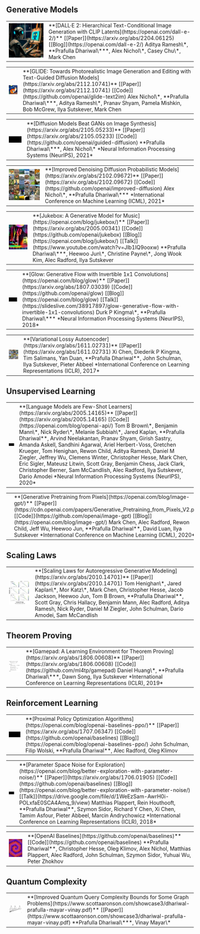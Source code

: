 ## Generative Models
<table class="publications-table"><tr>
<td class="publications-cover">
<img src="/assets/imgs/publications/dall-e-2.jpg" alt="DALL·E 2: Hierarchical Text-Conditional Image Generation with CLIP Latents">
</td>
<td markdown="1">
**[DALL·E 2: Hierarchical Text-Conditional Image Generation with CLIP Latents](https://openai.com/dall-e-2/)**  
<span class="publications-content">
[[Paper]](https://arxiv.org/abs/2204.06125) [[Blog]](https://openai.com/dall-e-2/)  
Aditya Ramesh\*, **Prafulla Dhariwal\***, Alex Nichol\*, Casey Chu\*, Mark Chen
</span>
</td>
</tr></table>

<table class="publications-table"><tr>
<td class="publications-cover">
<img src="/assets/imgs/publications/glide.jpg" alt="GLIDE: Towards Photorealistic Image Generation and Editing with Text-Guided Diffusion Models">
</td>
<td markdown="1">
**[GLIDE: Towards Photorealistic Image Generation and Editing with Text-Guided Diffusion Models](https://arxiv.org/abs/2112.10741)**  
<span class="publications-content">
[[Paper]](https://arxiv.org/abs/2112.10741) [[Code]](https://github.com/openai/glide-text2im)  
Alex Nichol\*, **Prafulla Dhariwal\***, Aditya Ramesh\*, Pranav Shyam, Pamela Mishkin, Bob McGrew, Ilya Sutskever, Mark Chen
</span>
</td>
</tr></table>

<table class="publications-table"><tr>
<td class="publications-cover">
<div><video autoplay muted loop playsinline disableRemotePlayback style="left: 0; width: 100%; position: relative; display: block;">
  <source src="/assets/videos/publications/diffusion-beats-gans.mp4" type="video/mp4">
</video></div>
</td>
<td markdown="1">
**[Diffusion Models Beat GANs on Image Synthesis](https://arxiv.org/abs/2105.05233)**  
<span class="publications-content">
[[Paper]](https://arxiv.org/abs/2105.05233) [[Code]](https://github.com/openai/guided-diffusion)  
**Prafulla Dhariwal\***, Alex Nichol\*  
*Neural Information Processing Systems (NeurIPS), 2021*
</span>
</td>
</tr></table>

<table class="publications-table"><tr>
<td class="publications-cover">
<img src="/assets/imgs/publications/improved-diff.jpg" alt="Improved Denoising Diffusion Probabilistic Models">
</td>
<td markdown="1">
**[Improved Denoising Diffusion Probabilistic Models](https://arxiv.org/abs/2102.09672)**  
<span class="publications-content">
[[Paper]](https://arxiv.org/abs/2102.09672) [[Code]](https://github.com/openai/improved-diffusion)  
Alex Nichol\*, **Prafulla Dhariwal\***  
*International Conference on Machine Learning (ICML), 2021*
</span>
</td>
</tr></table>

<table class="publications-table"><tr>
<td class="publications-cover">
<img src="/assets/imgs/publications/jukebox-small.jpg" alt="Jukebox: A Generative Model for Music">
</td>
<td markdown="1">
**[Jukebox: A Generative Model for Music](https://openai.com/blog/jukebox/)**  
<span class="publications-content">
[[Paper]](https://arxiv.org/abs/2005.00341) [[Code]](https://github.com/openai/jukebox) [[Blog]](https://openai.com/blog/jukebox/) [[Talk]](https://www.youtube.com/watch?v=Jlb1IQ9ooxw)  
**Prafulla Dhariwal\***, Heewoo Jun\*, Christine Payne\*, Jong Wook Kim, Alec Radford, Ilya Sutskever
</span>
</td>
</tr></table>

<table class="publications-table"><tr>
<td class="publications-cover">
<div><video autoplay muted loop playsinline disableRemotePlayback style="left: 0; width: 100%; position: relative; display: block;">
  <source src="/assets/videos/publications/prafulla_people_loop.mp4" type="video/mp4">
</video></div>
</td>
<td markdown="1">
**[Glow: Generative Flow with Invertible 1x1 Convolutions](https://openai.com/blog/glow)**
<span class="publications-content">  
[[Paper]](https://arxiv.org/abs/1807.03039) [[Code]](https://github.com/openai/glow) [[Blog]](https://openai.com/blog/glow) [[Talk]](https://slideslive.com/38917897/glow-generative-flow-with-invertible-1x1-convolutions)  
Durk P Kingma\*, **Prafulla Dhariwal\***  
*Neural Information Processing Systems (NeurIPS), 2018*
</span>
</td>
</tr></table>

<table class="publications-table"><tr>
<td class="publications-cover">
<img src="/assets/imgs/publications/vlae.jpeg" alt="Variational Lossy Autoencoder">
</td>
<td markdown="1">
**[Variational Lossy Autoencoder](https://arxiv.org/abs/1611.02731)**  
<span class="publications-content">
[[Paper]](https://arxiv.org/abs/1611.02731)  
Xi Chen, Diederik P Kingma, Tim Salimans, Yan Duan, **Prafulla Dhariwal**, John Schulman, Ilya Sutskever, Pieter Abbeel   
*International Conference on Learning Representations (ICLR), 2017*
</span>
</td>
</tr></table>

## Unsupervised Learning
<table class="publications-table"><tr>
<td class="publications-cover">
<video autoplay muted loop playsinline disableRemotePlayback style="left: 0; width: 100%; position: relative; display: block;">
  <source src="/assets/videos/publications/gpt3-small.mp4" type="video/mp4">
</video>
</td>
<td markdown="1">
**[Language Models are Few-Shot Learners](https://arxiv.org/abs/2005.14165)**  
<span class="publications-content">
[[Paper]](https://arxiv.org/abs/2005.14165) [[Code]](https://openai.com/blog/openai-api/)  
Tom B Brown\*, Benjamin Mann\*, Nick Ryder\*, Melanie Subbiah\*, Jared Kaplan, **Prafulla Dhariwal**, Arvind Neelakantan, Pranav Shyam, Girish Sastry, Amanda Askell, Sandhini Agarwal, Ariel Herbert-Voss, Gretchen Krueger, Tom Henighan, Rewon Child, Aditya Ramesh, Daniel M Ziegler, Jeffrey Wu, Clemens Winter, Christopher Hesse, Mark Chen, Eric Sigler, Mateusz Litwin, Scott Gray, Benjamin Chess, Jack Clark, Christopher Berner, Sam McCandlish, Alec Radford, Ilya Sutskever, Dario Amodei  
*Neural Information Processing Systems (NeurIPS), 2020*
</span>
</td>
</tr></table>

<table class="publications-table"><tr>
<td class="publications-cover">
<video autoplay muted loop playsinline disableRemotePlayback style="left: 0; width: 100%; position: relative; display: block;">
  <source src="/assets/videos/publications/igpt-small.mp4" type="video/mp4">
</video>
</td>
<td markdown="1">
**[Generative Pretraining from Pixels](https://openai.com/blog/image-gpt/)**
<span class="publications-content">  
[[Paper]](https://cdn.openai.com/papers/Generative_Pretraining_from_Pixels_V2.pdf) [[Code]](https://github.com/openai/image-gpt) [[Blog]](https://openai.com/blog/image-gpt/)  
Mark Chen, Alec Radford, Rewon Child, Jeff Wu, Heewoo Jun, **Prafulla Dhariwal**, David Luan, Ilya Sutskever  
*International Conference on Machine Learning (ICML), 2020*
</span>
</td>
</tr></table>

## Scaling Laws
<table class="publications-table"><tr>
<td class="publications-cover">
<img src="/assets/imgs/publications/scaling.webp" alt="Scaling Laws for Autoregressive Generative Modeling">
</td>
<td markdown="1">
**[Scaling Laws for Autoregressive Generative Modeling](https://arxiv.org/abs/2010.14701)**
<span class="publications-content">  
[[Paper]](https://arxiv.org/abs/2010.14701)  
Tom Henighan\*, Jared Kaplan\*, Mor Katz\*, Mark Chen, Christopher Hesse, Jacob Jackson, Heewoo Jun, Tom B Brown, **Prafulla Dhariwal**, Scott Gray, Chris Hallacy, Benjamin Mann, Alec Radford, Aditya Ramesh, Nick Ryder, Daniel M Ziegler, John Schulman, Dario Amodei, Sam McCandlish  
</span>
</td>
</tr></table>


## Theorem Proving
<table class="publications-table"><tr>
<td class="publications-cover">
<img src="/assets/imgs/publications/gamepad_v2.png" alt="Gamepad: A Learning Environment for Theorem Proving">
</td>
<td markdown="1">
**[Gamepad: A Learning Environment for Theorem Proving](https://arxiv.org/abs/1806.00608)**
<span class="publications-content">  
[[Paper]](https://arxiv.org/abs/1806.00608) [[Code]](https://github.com/ml4tp/gamepad)  
Daniel Huang\*, **Prafulla Dhariwal\***, Dawn Song, Ilya Sutskever  
*International Conference on Learning Representations (ICLR), 2019*
</span>
</td>
</tr></table>

## Reinforcement Learning
<table class="publications-table"><tr>
<td class="publications-cover">
<video autoplay muted loop playsinline disableRemotePlayback style="left: 0; width: 100%; position: relative; display: block;">
  <source src="/assets/videos/publications/ppo.mp4" type="video/mp4">
</video>
</td>
<td markdown="1">
**[Proximal Policy Optimization Algorithms](https://openai.com/blog/openai-baselines-ppo/)**
<span class="publications-content">  
[[Paper]](https://arxiv.org/abs/1707.06347) [[Code]](https://github.com/openai/baselines) [[Blog]](https://openai.com/blog/openai-baselines-ppo/)  
John Schulman, Filip Wolski, **Prafulla Dhariwal**, Alec Radford, Oleg Klimov
</span>
</td>
</tr></table>
  
<table class="publications-table"><tr>
<td class="publications-cover">
<video autoplay muted loop playsinline disableRemotePlayback style="left: 0; width: 100%; position: relative; display: block;">
  <source src="/assets/videos/publications/exploration.mp4" type="video/mp4">
</video>
</td>
<td markdown="1">
**[Parameter Space Noise for Exploration](https://openai.com/blog/better-exploration-with-parameter-noise/)**  
<span class="publications-content">
[[Paper]](https://arxiv.org/abs/1706.01905) [[Code]](https://github.com/openai/baselines) [[Blog]](https://openai.com/blog/better-exploration-with-parameter-noise/) [[Talk]](https://drive.google.com/file/d/1WeEzSam-AwrH0i-POLxfaE0SCA4Amq_9/view)  
Matthias Plappert, Rein Houthooft, **Prafulla Dhariwal**, Szymon Sidor, Richard Y Chen, Xi Chen, Tamim Asfour, Pieter Abbeel, Marcin Andrychowicz  
*International Conference on Learning Representations (ICLR), 2018*
</span>
</td>
</tr></table>

<table class="publications-table"><tr>
<td class="publications-cover">
<img src="/assets/imgs/publications/openai-baselines-small.jpg" alt="OpenAI Baselines">
</td>
<td markdown="1">
**[OpenAI Baselines](https://github.com/openai/baselines)**  
<span class="publications-content">
[[Code]](https://github.com/openai/baselines)  
**Prafulla Dhariwal**, Christopher Hesse, Oleg Klimov, Alex Nichol, Matthias Plappert, Alec Radford, John Schulman, Szymon Sidor, Yuhuai Wu, Peter Zhokhov
</span>
</td>
</tr></table>

## Quantum Complexity
<table class="publications-table"><tr>
<td class="publications-cover">
<img src="/assets/imgs/publications/qqc.webp" alt="Improved Quantum Query Complexity Bounds for Some Graph Problems">
</td>
<td markdown="1">
**[Improved Quantum Query Complexity Bounds for Some Graph Problems](https://www.scottaaronson.com/showcase3/dhariwal-prafulla-mayar-vinay.pdf)**  
<span class="publications-content">
[[Paper]](https://www.scottaaronson.com/showcase3/dhariwal-prafulla-mayar-vinay.pdf)  
**Prafulla Dhariwal\***, Vinay Mayar\*
</span>
</td>
</tr></table>

<!-- # Generative Models
- **[Jukebox: A generative model for music](https://openai.com/blog/jukebox/)**  
  **Prafulla Dhariwal\***, Heewoo Jun\*, Christine Payne\*, Jong Wook Kim, Alec Radford, Ilya Sutskever  
  [[Paper]](https://arxiv.org/abs/2005.00341) [[Code]](https://github.com/openai/jukebox) [[Blog]](https://openai.com/blog/jukebox/) [[Talk]](https://www.youtube.com/watch?v=Jlb1IQ9ooxw)

- **[Glow: Generative flow with invertible 1x1 convolutions](https://openai.com/blog/glow)**  
  Durk P Kingma\*, **Prafulla Dhariwal\***  
  Neural Information Processing Systems (NeurIPS), 2018  
  [[Paper]](https://arxiv.org/abs/1807.03039) [[Code]](https://github.com/openai/glow) [[Blog]](https://openai.com/blog/glow) [[Talk]](https://slideslive.com/38917897/glow-generative-flow-with-invertible-1x1-convolutions) 

- **[Variational lossy autoencoder](https://arxiv.org/abs/1611.02731)**  
  Xi Chen, Diederik P Kingma, Tim Salimans, Yan Duan, **Prafulla Dhariwal**, John Schulman, Ilya Sutskever, Pieter Abbeel   
  International Conference on Learning Representations (ICLR), 2017  
  [[Paper]](https://arxiv.org/abs/1611.02731)

# Unsupervised Learning
- **[Language models are few-shot learners](https://arxiv.org/abs/2005.14165)**  
  Tom B Brown\*, Benjamin Mann\*, Nick Ryder\*, Melanie Subbiah\*, Jared Kaplan, **Prafulla Dhariwal**, Arvind Neelakantan, Pranav Shyam, Girish Sastry, Amanda Askell, Sandhini Agarwal, Ariel Herbert-Voss, Gretchen Krueger, Tom Henighan, Rewon Child, Aditya Ramesh, Daniel M Ziegler, Jeffrey Wu, Clemens Winter, Christopher Hesse, Mark Chen, Eric Sigler, Mateusz Litwin, Scott Gray, Benjamin Chess, Jack Clark, Christopher Berner, Sam McCandlish, Alec Radford, Ilya Sutskever, Dario Amodei  
  Neural Information Processing Systems (NeurIPS), 2020  
  [[Paper]](https://arxiv.org/abs/2005.14165) [[Code]](https://openai.com/blog/openai-api/) 

- **[Generative Pretraining from Pixels](https://openai.com/blog/image-gpt/)**  
  Mark Chen, Alec Radford, Rewon Child, Jeff Wu, Heewoo Jun, **Prafulla Dhariwal**, David Luan, Ilya Sutskever  
  International Conference on Machine Learning (ICML), 2020  
  [[Paper]](https://cdn.openai.com/papers/Generative_Pretraining_from_Pixels_V2.pdf) [[Code]](https://github.com/openai/image-gpt) [[Blog]](https://openai.com/blog/image-gpt/) 

# Theorem Proving
- **[Gamepad: A learning environment for theorem proving](https://arxiv.org/abs/1806.00608)**  
  Daniel Huang\*, **Prafulla Dhariwal\***, Dawn Song, Ilya Sutskever  
  International Conference on Learning Representations (ICLR), 2019  
  [[Paper]](https://arxiv.org/abs/1806.00608) [[Code]](https://github.com/ml4tp/gamepad)

# Reinforcement Learning
- **[Proximal policy optimization algorithms](https://openai.com/blog/openai-baselines-ppo/)**  
  John Schulman, Filip Wolski, **Prafulla Dhariwal**, Alec Radford, Oleg Klimov  
  [[Paper]](https://arxiv.org/abs/1707.06347) [[Code]](https://github.com/openai/baselines) [[Blog]](https://openai.com/blog/openai-baselines-ppo/) 

- **[Parameter space noise for exploration](https://openai.com/blog/better-exploration-with-parameter-noise/)**  
  Matthias Plappert, Rein Houthooft, **Prafulla Dhariwal**, Szymon Sidor, Richard Y Chen, Xi Chen, Tamim Asfour, Pieter Abbeel, Marcin Andrychowicz   
  International Conference on Learning Representations (ICLR), 2018  
  [[Paper]](https://arxiv.org/abs/1706.01905) [[Code]](https://github.com/openai/baselines) [[Blog]](https://openai.com/blog/better-exploration-with-parameter-noise/) [[Talk]](https://drive.google.com/file/d/1WeEzSam-AwrH0i-POLxfaE0SCA4Amq_9/view) 

- **[OpenAI Baselines](https://github.com/openai/baselines)**  
  **Prafulla Dhariwal**, Christopher Hesse, Oleg Klimov, Alex Nichol, Matthias Plappert, Alec Radford, John Schulman, Szymon Sidor, Yuhuai Wu, Peter Zhokhov   
  [[Code]](https://github.com/openai/baselines)

# Quantum Complexity
- **[Improved Quantum Query Complexity Bounds for Some Graph Problems](https://www.scottaaronson.com/showcase3/dhariwal-prafulla-mayar-vinay.pdf)**  
  **Prafulla Dhariwal\***, Vinay Mayar\*   
  [[Paper]](https://www.scottaaronson.com/showcase3/dhariwal-prafulla-mayar-vinay.pdf) -->
